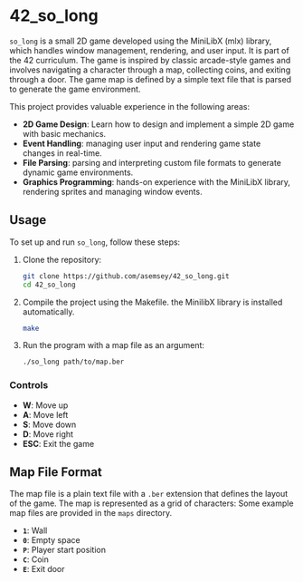 # 42_so_long

`so_long` is a small 2D game developed using the MiniLibX (mlx) library, which handles window management, rendering, and user input. It is part of the 42 curriculum. The game is inspired by classic arcade-style games and involves navigating a character through a map, collecting coins, and exiting through a door. The game map is defined by a simple text file that is parsed to generate the game environment.

This project provides valuable experience in the following areas:

- **2D Game Design**: Learn how to design and implement a simple 2D game with basic mechanics.
- **Event Handling**: managing user input and rendering game state changes in real-time.
- **File Parsing**:  parsing and interpreting custom file formats to generate dynamic game environments.
- **Graphics Programming**: hands-on experience with the MiniLibX library, rendering sprites and managing window events.

## Usage

To set up and run `so_long`, follow these steps:

1. Clone the repository:

    ```bash
    git clone https://github.com/asemsey/42_so_long.git
    cd 42_so_long
    ```

3. Compile the project using the Makefile. the MinilibX library is installed automatically.

    ```bash
    make
    ```

4. Run the program with a map file as an argument:

    ```bash
    ./so_long path/to/map.ber
    ```

### Controls

- **W**: Move up
- **A**: Move left
- **S**: Move down
- **D**: Move right
- **ESC**: Exit the game

## Map File Format

The map file is a plain text file with a `.ber` extension that defines the layout of the game. The map is represented as a grid of characters:
Some example map files are provided in the `maps` directory.

- **`1`**: Wall
- **`0`**: Empty space
- **`P`**: Player start position
- **`C`**: Coin
- **`E`**: Exit door
